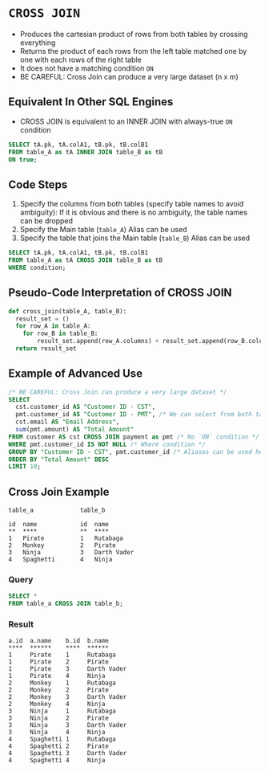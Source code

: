 # `CROSS JOIN`

- Produces the cartesian product of rows from both tables by crossing everything
- Returns the product of each rows from the left table matched one by one with each rows of the right table
- It does not have a matching condition `ON`
- BE CAREFUL: Cross Join can produce a very large dataset (n x m)

## Equivalent In Other SQL Engines

- CROSS JOIN is equivalent to an INNER JOIN with always-true `ON` condition

```sql
SELECT tA.pk, tA.colA1, tB.pk, tB.colB1
FROM table_A as tA INNER JOIN table_B as tB
ON true;
```

## Code Steps

1. Specify the columns from both tables (specify table names to avoid ambiguity): If it is obvious and there is no ambiguity, the table names can be dropped
1. Specify the Main table (`table_A`) Alias can be used
1. Specify the table that joins the Main table (`table_B`) Alias can be used

```sql
SELECT tA.pk, tA.colA1, tB.pk, tB.colB1
FROM table_A as tA CROSS JOIN table_B as tB
WHERE condition;
```

## Pseudo-Code Interpretation of CROSS JOIN

```python
def cross_join(table_A, table_B):
  result_set = ()
  for row_A in table_A:
    for row_B in table_B:
        result_set.append(row_A.columns) + result_set.append(row_B.columns)
  return result_set
```

## Example of Advanced Use

```sql
/* BE CAREFUL: Cross Join can produce a very large dataset */
SELECT
  cst.customer_id AS "Customer ID - CST",
  pmt.customer_id AS "Customer ID - PMT", /* We can select from both tables */
  cst.email AS "Email Address",
  sum(pmt.amount) AS "Total Amount"
FROM customer AS cst CROSS JOIN payment as pmt /* No `ON` condition */
WHERE pmt.customer_id IS NOT NULL /* Where condition */
GROUP BY "Customer ID - CST", pmt.customer_id /* Aliases can be used here */
ORDER BY "Total Amount" DESC
LIMIT 10;
```

## Cross Join Example

```visual
table_a             table_b

id  name            id  name
**  ****            **  ****
1   Pirate          1   Rutabaga
2   Monkey          2   Pirate
3   Ninja           3   Darth Vader
4   Spaghetti       4   Ninja
```

### Query

```sql
SELECT *
FROM table_a CROSS JOIN table_b;
```

### Result

```visual
a.id  a.name    b.id  b.name
****  ******    ****  ******
1     Pirate    1     Rutabaga
1     Pirate    2     Pirate
1     Pirate    3     Darth Vader
1     Pirate    4     Ninja
2     Monkey    1     Rutabaga
2     Monkey    2     Pirate
2     Monkey    3     Darth Vader
2     Monkey    4     Ninja
3     Ninja     1     Rutabaga
3     Ninja     2     Pirate
3     Ninja     3     Darth Vader
3     Ninja     4     Ninja
4     Spaghetti 1     Rutabaga
4     Spaghetti 2     Pirate
4     Spaghetti 3     Darth Vader
4     Spaghetti 4     Ninja
```
